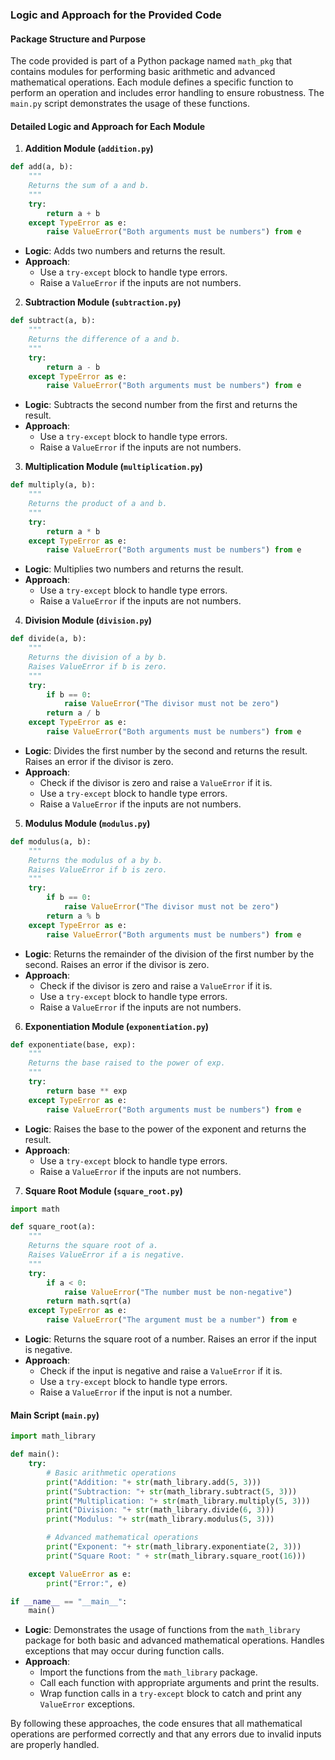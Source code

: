 ### Logic and Approach for the Provided Code

#### Package Structure and Purpose

The code provided is part of a Python package named `math_pkg` that contains modules for performing basic arithmetic and advanced mathematical operations. Each module defines a specific function to perform an operation and includes error handling to ensure robustness. The `main.py` script demonstrates the usage of these functions.

#### Detailed Logic and Approach for Each Module

1. **Addition Module (`addition.py`)**

```python
def add(a, b):
    """
    Returns the sum of a and b.
    """
    try:
        return a + b
    except TypeError as e:
        raise ValueError("Both arguments must be numbers") from e
```

- **Logic**: Adds two numbers and returns the result.
- **Approach**:
  - Use a `try-except` block to handle type errors.
  - Raise a `ValueError` if the inputs are not numbers.

2. **Subtraction Module (`subtraction.py`)**

```python
def subtract(a, b):
    """
    Returns the difference of a and b.
    """
    try:
        return a - b
    except TypeError as e:
        raise ValueError("Both arguments must be numbers") from e
```

- **Logic**: Subtracts the second number from the first and returns the result.
- **Approach**:
  - Use a `try-except` block to handle type errors.
  - Raise a `ValueError` if the inputs are not numbers.

3. **Multiplication Module (`multiplication.py`)**

```python
def multiply(a, b):
    """
    Returns the product of a and b.
    """
    try:
        return a * b
    except TypeError as e:
        raise ValueError("Both arguments must be numbers") from e
```

- **Logic**: Multiplies two numbers and returns the result.
- **Approach**:
  - Use a `try-except` block to handle type errors.
  - Raise a `ValueError` if the inputs are not numbers.

4. **Division Module (`division.py`)**

```python
def divide(a, b):
    """
    Returns the division of a by b.
    Raises ValueError if b is zero.
    """
    try:
        if b == 0:
            raise ValueError("The divisor must not be zero")
        return a / b
    except TypeError as e:
        raise ValueError("Both arguments must be numbers") from e
```

- **Logic**: Divides the first number by the second and returns the result. Raises an error if the divisor is zero.
- **Approach**:
  - Check if the divisor is zero and raise a `ValueError` if it is.
  - Use a `try-except` block to handle type errors.
  - Raise a `ValueError` if the inputs are not numbers.

5. **Modulus Module (`modulus.py`)**

```python
def modulus(a, b):
    """
    Returns the modulus of a by b.
    Raises ValueError if b is zero.
    """
    try:
        if b == 0:
            raise ValueError("The divisor must not be zero")
        return a % b
    except TypeError as e:
        raise ValueError("Both arguments must be numbers") from e
```

- **Logic**: Returns the remainder of the division of the first number by the second. Raises an error if the divisor is zero.
- **Approach**:
  - Check if the divisor is zero and raise a `ValueError` if it is.
  - Use a `try-except` block to handle type errors.
  - Raise a `ValueError` if the inputs are not numbers.

6. **Exponentiation Module (`exponentiation.py`)**

```python
def exponentiate(base, exp):
    """
    Returns the base raised to the power of exp.
    """
    try:
        return base ** exp
    except TypeError as e:
        raise ValueError("Both arguments must be numbers") from e
```

- **Logic**: Raises the base to the power of the exponent and returns the result.
- **Approach**:
  - Use a `try-except` block to handle type errors.
  - Raise a `ValueError` if the inputs are not numbers.

7. **Square Root Module (`square_root.py`)**

```python
import math

def square_root(a):
    """
    Returns the square root of a.
    Raises ValueError if a is negative.
    """
    try:
        if a < 0:
            raise ValueError("The number must be non-negative")
        return math.sqrt(a)
    except TypeError as e:
        raise ValueError("The argument must be a number") from e
```

- **Logic**: Returns the square root of a number. Raises an error if the input is negative.
- **Approach**:
  - Check if the input is negative and raise a `ValueError` if it is.
  - Use a `try-except` block to handle type errors.
  - Raise a `ValueError` if the input is not a number.

#### Main Script (`main.py`)

```python
import math_library

def main():
    try:
        # Basic arithmetic operations
        print("Addition: "+ str(math_library.add(5, 3)))
        print("Subtraction: "+ str(math_library.subtract(5, 3)))
        print("Multiplication: "+ str(math_library.multiply(5, 3)))
        print("Division: "+ str(math_library.divide(6, 3)))
        print("Modulus: "+ str(math_library.modulus(5, 3)))

        # Advanced mathematical operations
        print("Exponent: "+ str(math_library.exponentiate(2, 3)))
        print("Square Root: " + str(math_library.square_root(16)))

    except ValueError as e:
        print("Error:", e)

if __name__ == "__main__":
    main()
```

- **Logic**: Demonstrates the usage of functions from the `math_library` package for both basic and advanced mathematical operations. Handles exceptions that may occur during function calls.
- **Approach**:
  - Import the functions from the `math_library` package.
  - Call each function with appropriate arguments and print the results.
  - Wrap function calls in a `try-except` block to catch and print any `ValueError` exceptions.

By following these approaches, the code ensures that all mathematical operations are performed correctly and that any errors due to invalid inputs are properly handled.